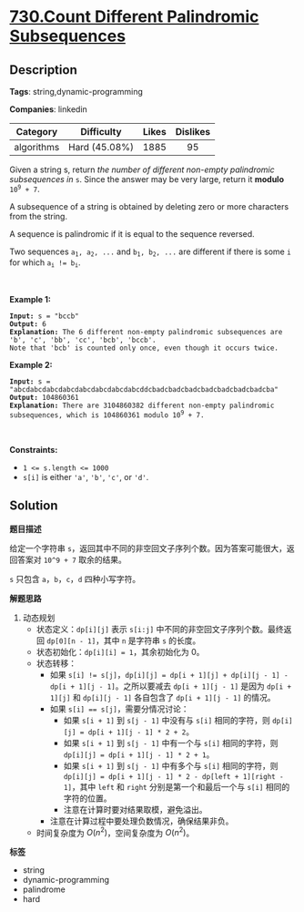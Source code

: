 # [730.Count Different Palindromic Subsequences](https://leetcode.com/problems/count-different-palindromic-subsequences/description/)

## Description

**Tags**: string,dynamic-programming

**Companies**: linkedin

|  Category  |  Difficulty   | Likes | Dislikes |
| :--------: | :-----------: | :---: | :------: |
| algorithms | Hard (45.08%) | 1885  |    95    |

<p>Given a string s, return <em>the number of different non-empty palindromic subsequences in</em> <code>s</code>. Since the answer may be very large, return it <strong>modulo</strong> <code>10<sup>9</sup> + 7</code>.</p>
<p>A subsequence of a string is obtained by deleting zero or more characters from the string.</p>
<p>A sequence is palindromic if it is equal to the sequence reversed.</p>
<p>Two sequences <code>a<sub>1</sub>, a<sub>2</sub>, ...</code> and <code>b<sub>1</sub>, b<sub>2</sub>, ...</code> are different if there is some <code>i</code> for which <code>a<sub>i</sub> != b<sub>i</sub></code>.</p>
<p>&nbsp;</p>
<p><strong class="example">Example 1:</strong></p>
<pre><code><strong>Input:</strong> s = &quot;bccb&quot;
<strong>Output:</strong> 6
<strong>Explanation:</strong> The 6 different non-empty palindromic subsequences are &#39;b&#39;, &#39;c&#39;, &#39;bb&#39;, &#39;cc&#39;, &#39;bcb&#39;, &#39;bccb&#39;.
Note that &#39;bcb&#39; is counted only once, even though it occurs twice.</code></pre>
<p><strong class="example">Example 2:</strong></p>
<pre><code><strong>Input:</strong> s = &quot;abcdabcdabcdabcdabcdabcdabcdabcddcbadcbadcbadcbadcbadcbadcbadcba&quot;
<strong>Output:</strong> 104860361
<strong>Explanation:</strong> There are 3104860382 different non-empty palindromic subsequences, which is 104860361 modulo 10<sup>9</sup> + 7.</code></pre>
<p>&nbsp;</p>
<p><strong>Constraints:</strong></p>
<ul>
  <li><code>1 &lt;= s.length &lt;= 1000</code></li>
  <li><code>s[i]</code> is either <code>&#39;a&#39;</code>, <code>&#39;b&#39;</code>, <code>&#39;c&#39;</code>, or <code>&#39;d&#39;</code>.</li>
</ul>

## Solution

**题目描述**

给定一个字符串 `s`，返回其中不同的非空回文子序列个数。因为答案可能很大，返回答案对 `10^9 + 7` 取余的结果。

`s` 只包含 `a`，`b`，`c`，`d` 四种小写字符。

**解题思路**

1. 动态规划
   - 状态定义：`dp[i][j]` 表示 `s[i:j]` 中不同的非空回文子序列个数。最终返回 `dp[0][n - 1]`，其中 `n` 是字符串 `s` 的长度。
   - 状态初始化：`dp[i][i] = 1`，其余初始化为 0。
   - 状态转移：
     - 如果 `s[i] != s[j]`，`dp[i][j] = dp[i + 1][j] + dp[i][j - 1] - dp[i + 1][j - 1]`。之所以要减去 `dp[i + 1][j - 1]` 是因为 `dp[i + 1][j]` 和 `dp[i][j - 1]` 各自包含了 `dp[i + 1][j - 1]` 的情况。
     - 如果 `s[i] == s[j]`，需要分情况讨论：
       - 如果 `s[i + 1]` 到 `s[j - 1]` 中没有与 `s[i]` 相同的字符，则 `dp[i][j] = dp[i + 1][j - 1] * 2 + 2`。
       - 如果 `s[i + 1]` 到 `s[j - 1]` 中有一个与 `s[i]` 相同的字符，则 `dp[i][j] = dp[i + 1][j - 1] * 2 + 1`。
       - 如果 `s[i + 1]` 到 `s[j - 1]` 中有多个与 `s[i]` 相同的字符，则 `dp[i][j] = dp[i + 1][j - 1] * 2 - dp[left + 1][right - 1]`，其中 `left` 和 `right` 分别是第一个和最后一个与 `s[i]` 相同的字符的位置。
       - 注意在计算时要对结果取模，避免溢出。
     - 注意在计算过程中要处理负数情况，确保结果非负。
   - 时间复杂度为 $O(n^2)$，空间复杂度为 $O(n^2)$。

**标签**

- string
- dynamic-programming
- palindrome
- hard
